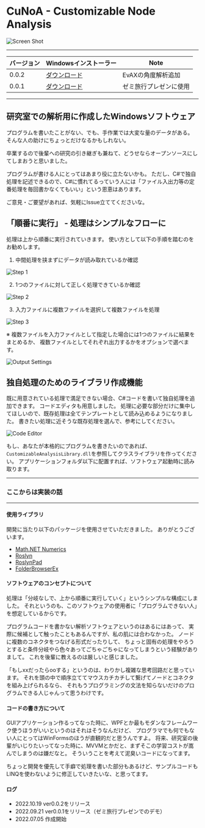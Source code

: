 # CuNoA - Customizable Node Analysis

![Screen Shot](Images/SoftwareScreenshot.png)

---

|バージョン|Windowsインストーラー|Note|
|----|----|----|
|0.0.2|[ダウンロード](https://github.com/SilCil/CuNoA/releases/download/ver0.0.2/CuNoAInstaller.zip)|EvAXの角度解析追加|
|0.0.1|[ダウンロード](https://github.com/SilCil/CuNoA/releases/download/ver0.0.1/CuNoAInstaller.zip)|ゼミ旅行プレゼンに使用|

---

## 研究室での解析用に作成したWindowsソフトウェア

プログラムを書いたことがない、でも、手作業では大変な量のデータがある。
そんな人の助けにちょっとだけなるかもしれない。

卒業するので後輩への研究の引き継ぎも兼ねて、どうせならオープンソースにしてしまおうと思いました。

プログラムが書ける人にとってはあまり役に立たないかも。
ただし、C#で独自処理を記述できるので、C#に慣れてるっていう人には「ファイル入出力等の定番処理を毎回書かなくてもいい」という恩恵はあります。

ご意見・ご要望があれば、気軽にIssue立ててくださいな。

## 「順番に実行」 - 処理はシンプルなフローに

処理は上から順番に実行されていきます。
使い方として以下の手順を踏むのをお勧めします。

1. 中間処理を挟まずにデータが読み取れているか確認

![Step 1](Images/Step1.png)

2. 1つのファイルに対して正しく処理できているか確認

![Step 2](Images/Step2.png)

3. 入力ファイルに複数ファイルを選択して複数ファイルを処理

![Step 3](Images/Step3.png)

※ 複数ファイルを入力ファイルとして指定した場合には1つのファイルに結果をまとめるか、
複数ファイルとしてそれぞれ出力するかをオプションで選べます。

![Output Settings](Images/OutputSettings.png)

## 独自処理のためのライブラリ作成機能

既に用意されている処理で満足できない場合、C#コードを書いて独自処理を追加できます。
コードエディタも用意しました。
処理に必要な部分だけに集中してほしいので、既存処理は全てテンプレートとして読み込めるようになりました。
書きたい処理に近そうな既存処理を選んで、参考にしてください。

![Code Editor](Images/OpenSampleCode.gif)

もし、あなたが本格的にプログラムを書きたいのであれば、
`CustomizableAnalysisLibrary.dll`を参照してクラスライブラリを作ってください。
アプリケーションフォルダ以下に配置すれば、ソフトウェア起動時に読み取ります。

---
### ここからは実装の話
---

#### 使用ライブラリ

開発に当たり以下のパッケージを使用させていただきました。
ありがとうございます。

- [Math.NET Numerics](https://numerics.mathdotnet.com/)
- [Roslyn](https://github.com/dotnet/roslyn)
- [RoslynPad](https://github.com/roslynpad/roslynpad)
- [FolderBrowserEx](https://github.com/evaristocuesta/FolderBrowserEx)

#### ソフトウェアのコンセプトについて

処理は「分岐なしで、上から順番に実行していく」というシンプルな構成にしました。
それというのも、このソフトウェアの使用者に「プログラムできない人」を想定しているからです。

プログラムコードを書かない解析ソフトウェアというのはあるにはあって、
実際に候補として触ったこともあるんですが、私の肌には合わなかった。
ノードに複数のコネクタをつなげる形式だったりして、
ちょっと固有の処理をやろうとすると条件分岐やら色々あってごちゃごちゃになってしまうという経験がありまして。
これを後輩に教えるのは厳しいと感じました。

「もしxxだったらooする」というのは、わりかし複雑な思考回路だと思っています。
それを頭の中で順序立ててマウスカチカチして繋げてノードとコネクタを組み上げられるなら、
それもうプログラミングの文法を知らないだけのプログラムできる人じゃんって思うわけです。

#### コードの書き方について

GUIアプリケーション作るってなった時に、WPFとか最もモダンなフレームワーク使うほうがいいというのはそれはそうなんだけど、
プログラマでも何でもない人にとってはWinFormsのほうが直観的だと思うんですよ。
将来、研究室の後輩がいじりたいってなった時に、MVVMとかだと、まずそこの学習コストが嵩んでしまうのは嫌だなと。
そういうことを考えて泥臭いコードになってます。

ちょっと開発を優先して手癖で処理を書いた部分もあるけど、サンプルコードもLINQを使わないように修正していきたいな、と思ってます。

#### ログ

- 2022.10.19 ver0.0.2をリリース
- 2022.09.21 ver0.0.1をリリース（ゼミ旅行プレゼンでのデモ）
- 2022.07.05 作成開始 
